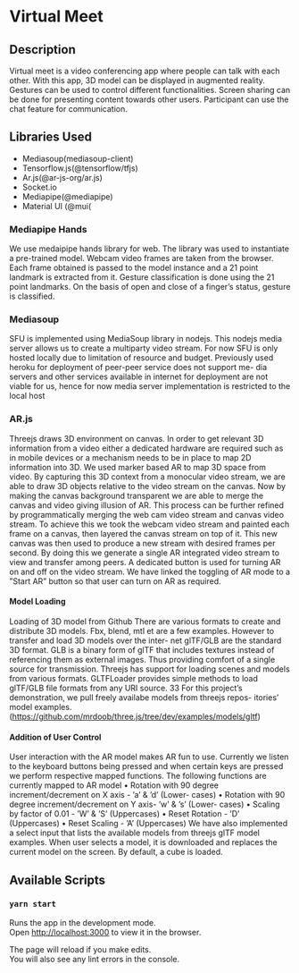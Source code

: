# Virtual Meet

## Description
Virtual meet is a video conferencing app where people can talk with each other. With this app, 3D model can be displayed in augmented reality. Gestures can be used to control different functionalities. Screen sharing can be done for presenting content towards other users. Participant can use the chat feature for communication.

## Libraries Used
<ul>
  <li>Mediasoup(mediasoup-client)</li>
  <li>Tensorflow.js(@tensorflow/tfjs)</li>
  <li>Ar.js(@ar-js-org/ar.js)</li>
  <li>Socket.io</li>
  <li>Mediapipe(@mediapipe)</li>
  <li>Material UI (@mui(</li>
</ul>


### Mediapipe Hands
We use medaipipe hands library for web. The library was used to instantiate a
pre-trained model. Webcam video frames are taken from the browser. Each frame
obtained is passed to the model instance and a 21 point landmark is extracted
from it.
Gesture classification is done using the 21 point landmarks. On the basis of open
and close of a finger’s status, gesture is classified.

### Mediasoup
SFU is implemented using MediaSoup library in nodejs. This nodejs media server
allows us to create a multiparty video stream.
For now SFU is only hosted locally due to limitation of resource and budget.
Previously used heroku for deployment of peer-peer service does not support me-
dia servers and other services available in internet for deployment are not viable
for us, hence for now media server implementation is restricted to the local host

### AR.js
Threejs draws 3D environment on canvas. In order to get
relevant 3D information from a video either a dedicated hardware are required such
as in mobile devices or a mechanism needs to be in place to map 2D information
into 3D. We used marker based AR to map 3D space from video. By capturing
this 3D context from a monocular video stream, we are able to draw 3D objects
relative to the video stream on the canvas. Now by making the canvas background
transparent we are able to merge the canvas and video giving illusion of AR. This
process can be further refined by programmatically merging the web cam video
stream and canvas video stream. To achieve this we took the webcam video stream
and painted each frame on a canvas, then layered the canvas stream on top of it.
This new canvas was then used to produce a new stream with desired frames per
second. By doing this we generate a single AR integrated video stream to view
and transfer among peers. A dedicated button is used for turning AR on and off
on the video stream. We have linked the toggling of AR mode to a ”Start AR”
button so that user can turn on AR as required.


#### Model Loading
Loading of 3D model from Github
There are various formats to create and distribute 3D models. Fbx, blend, mtl
et are a few examples. However to transfer and load 3D models over the inter-
net glTF/GLB are the standard 3D format. GLB is a binary form of glTF that
includes textures instead of referencing them as external images. Thus providing
comfort of a single source for transmission. Threejs has support for loading scenes
and models from various formats. GLTFLoader provides simple methods to load
glTF/GLB file formats from any URI source.
33
For this project’s demonstration, we pull freely availabe models from threejs repos-
itories’ model examples.
(https://github.com/mrdoob/three.js/tree/dev/examples/models/gltf)


#### Addition of User Control
User interaction with the AR model makes AR fun to use. Currently we listen to
the keyboard buttons being pressed and when certain keys are pressed we perform
respective mapped functions. The following functions are currently mapped to
AR model
• Rotation with 90 degree increment/decrement on X axis - ’a’ & ’d’ (Lower-
cases)
• Rotation with 90 degree increment/decrement on Y axis- ’w’ & ’s’ (Lower-
cases)
• Scaling by factor of 0.01 - ’W’ & ’S’ (Uppercases)
• Reset Rotation - ’D’ (Uppercases)
• Reset Scaling - ’A’ (Uppercases)
We have also implemented a select input that lists the available models from
threejs glTF model examples. When user selects a model, it is downloaded and
replaces the current model on the screen. By default, a cube is loaded.

## Available Scripts

### `yarn start`

Runs the app in the development mode.\
Open [http://localhost:3000](http://localhost:3000) to view it in the browser.

The page will reload if you make edits.\
You will also see any lint errors in the console.


